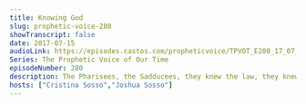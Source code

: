 ```yaml
---
title: Knowing God
slug: prophetic-voice-280
showTranscript: false
date: 2017-07-15
audioLink: https://episodes.castos.com/propheticvoice/TPVOT_E280_17_07_15-16_Knowing_God.mp3
Series: The Prophetic Voice of Our Time
episodeNumber: 280
description: The Pharisees, the Sadducees, they knew the law, they knew the word of God, but they didn't know God, and they didn't know what God was trying to tell them…
hosts: ["Cristina Sosso","Joshua Sosso"]
---
```

